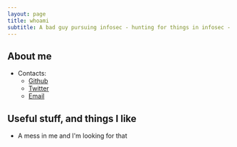 ```yaml
---
layout: page
title: whoami
subtitle: A bad guy pursuing infosec - hunting for things in infosec - intending to become Fullstack Dev
---
```

## About me
<!-- * Ho Chi Minh University Of Technology (Hutech) - Information Security -->
* Contacts:
    - [Github](https://github.com/atnihs)
    - [Twitter](https://twitter.com/shinta0x99)
    - [Email](mailto:vietkhuong.dev@gmail.com)
    <!-- - [LinkedIn](https://linkedin.com/in/vkhuongdev) -->

<!-- ## Present
* Jump into the pit of Web and ... ~~.trying to take some time to learn about Security and Hunting for things in infosec.~~ -->

## Useful stuff, and things I like
* A mess in me and I'm looking for that
